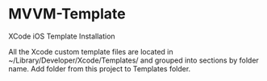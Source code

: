 # MVVM-Template

XCode iOS Template Installation

All the Xcode custom template files are located in ~/Library/Developer/Xcode/Templates/ and grouped into sections by folder name. 
Add folder from this project to Templates folder.
